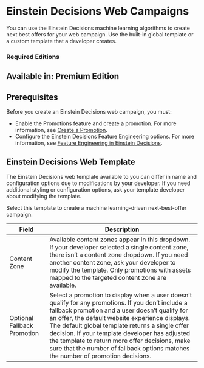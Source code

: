 

# Einstein Decisions Web Campaigns

You can use the Einstein Decisions machine learning algorithms to create next
best offers for your web campaign. Use the built-in global template or a
custom template that a developer creates.

### Required Editions

Available in: Premium Edition  
---  
  
## Prerequisites

Before you create an Einstein Decisions web campaign, you must:

  * Enable the Promotions feature and create a promotion. For more information, see [Create a Promotion](https://help.salesforce.com/s/articleView?id=sf.mc_pers_promotion_create.htm&language=en_US&type=5 "Create a campaign promotion to offer special deals and promote specific products. When creating a promotion, the only required information is the name and the URL of the landing page. For a promotion to return in a campaign, you must have an asset associated with the promotion. Adding eligibility criteria, promotion attributes, and related catalog objects is recommended. A promotion attribute determines which promotions appear in a campaign. Personalization uses related catalog objects to track and measure customer affinities across item types in your catalog.").
  * Configure the Einstein Decisions Feature Engineering options. For more information, see [Feature Engineering in Einstein Decisions](https://help.salesforce.com/s/articleView?id=sf.mc_pers_einstein_decision_feature_engineering.htm&language=en_US&type=5 "Feature engineering refers to the process of selecting features to use in a machine learning model. A feature is a data type that the model can observe and include in its training. To determine which data Einstein Decisions references, you define the machine learning features on the Feature Engineering page.").

## Einstein Decisions Web Template

The Einstein Decisions web template available to you can differ in name and
configuration options due to modifications by your developer. If you need
additional styling or configuration options, ask your template developer about
modifying the template.

Select this template to create a machine learning-driven next-best-offer
campaign.

Field | Description  
---|---  
Content Zone | Available content zones appear in this dropdown. If your developer selected a single content zone, there isn’t a content zone dropdown. If you need another content zone, ask your developer to modify the template. Only promotions with assets mapped to the targeted content zone are available.  
Optional Fallback Promotion | Select a promotion to display when a user doesn’t qualify for any promotions. If you don’t include a fallback promotion and a user doesn’t qualify for an offer, the default website experience displays. The default global template returns a single offer decision. If your template developer has adjusted the template to return more offer decisions, make sure that the number of fallback options matches the number of promotion decisions.


